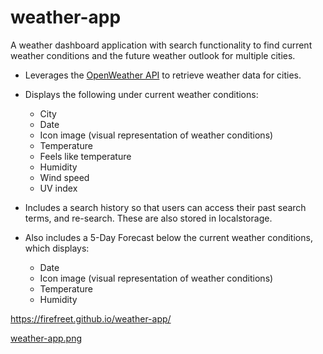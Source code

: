 # weather-app

A weather dashboard application with search functionality to find current weather conditions and the future weather outlook for multiple cities.

* Leverages the [OpenWeather API](https://openweathermap.org/api) to retrieve weather data for cities.


* Displays the following under current weather conditions:
  * City
  * Date
  * Icon image (visual representation of weather conditions)
  * Temperature
  * Feels like temperature
  * Humidity
  * Wind speed
  * UV index

* Includes a search history so that users can access their past search terms, and re-search. These are also stored in localstorage.

* Also includes a 5-Day Forecast below the current weather conditions, which displays: 
  * Date
  * Icon image (visual representation of weather conditions)
  * Temperature
  * Humidity

https://firefreet.github.io/weather-app/

[weather-app.png](weather-app.png)
